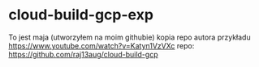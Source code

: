 # cloud-build-gcp-exp
To jest maja (utworzyłem na moim githubie) kopia repo autora przykładu
https://www.youtube.com/watch?v=Katyn1VzVXc
repo:
https://github.com/raj13aug/cloud-build-gcp



